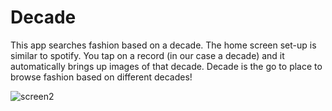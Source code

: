 # Decade
This app searches fashion based on a decade. The home screen set-up is similar to spotify. You tap on a record (in our case a decade) and it automatically brings up images of that decade. Decade is the go to place to browse fashion based on different decades! 

![screen2](https://user-images.githubusercontent.com/23179585/27608016-1cc2e2de-5b43-11e7-870c-f54bf9c9bba0.png)

